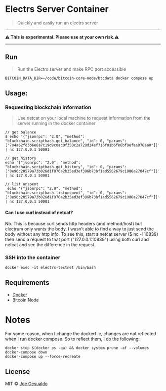 # Electrs Server Container
> Quickly and easily run an electrs server

---

**⚠️ This is experimental. Please use at your own risk.⚠️**

---

## Run
> Run the Electrs server and make RPC port accessible 
```
BITCOIN_DATA_DIR=~/code/bitcoin-core-node/btcdata docker compose up
```

## Usage:
### Requesting blockchain information
> Use netcat on your local machine to request information from the server running in the docker container
```
// get balance
$ echo '{"jsonrpc": "2.0", "method": "blockchain.scripthash.get_balance", "id": 0, "params": ["704a62fd3b6e8a7c19d9c0ac0f358c2a728d24ef716f01b6f86bf9efaa078aa0"]}' | nc 127.0.0.1 50001

// get history
echo '{"jsonrpc": "2.0", "method": "blockchain.scripthash.get_history", "id": 0, "params": ["0e96c20579a73b026d1f876a2b35ed3ef396b73bf1ad5562679c1086a27847cf"]}' | nc 127.0.0.1 50001

// list unspent
 echo '{"jsonrpc": "2.0", "method": "blockchain.scripthash.listunspent", "id": 0, "params": ["0e96c20579a73b026d1f876a2b35ed3ef396b73bf1ad5562679c1086a27847cf"]}' | nc 127.0.0.1 50001
```

#### Can I use curl instead of netcat? 
No. This is because curl sends http headers (and method/host) but electrum only wants the body. I wasn't able to find a way to just send the body without any http info. To see this, start a netcat server ($ nc -l 10839) then send a request to that port ("127.0.0.1:10839") using both curl and netcat and see the difference in the request.


### SSH into the container
```
docker exec -it electrs-testnet /bin/bash
```

## Requirements 
- [Docker](https://docs.docker.com/get-docker/)
- Bitcoin Node

# Notes
For some reason, when I change the dockerfile, changes are not reflected when I run docker compose. So to reflect them, I do the following:
```
docker stop $(docker ps -qa) && docker system prune -af --volumes
docker-compose down
docker-compose up --force-recreate
```
## License
MIT © [Joe Gesualdo]()
 
